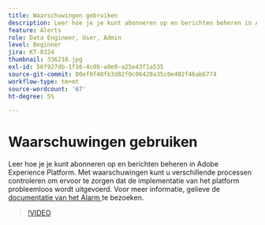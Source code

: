 ```yaml
---
title: Waarschuwingen gebruiken
description: Leer hoe je je kunt abonneren op en berichten beheren in Adobe Experience Platform. Met waarschuwingen kunt u verschillende processen controleren om ervoor te zorgen dat de implementatie van het platform probleemloos wordt uitgevoerd.
feature: Alerts
role: Data Engineer, User, Admin
level: Beginner
jira: KT-8324
thumbnail: 336218.jpg
exl-id: 56f927db-1f16-4c0b-a0e0-a25e43f1a535
source-git-commit: 00ef0f40fb3d82f0c06428a35c0e402f46ab6774
workflow-type: tm+mt
source-wordcount: '67'
ht-degree: 5%

---
```


# Waarschuwingen gebruiken

Leer hoe je je kunt abonneren op en berichten beheren in Adobe Experience Platform. Met waarschuwingen kunt u verschillende processen controleren om ervoor te zorgen dat de implementatie van het platform probleemloos wordt uitgevoerd. Voor meer informatie, gelieve de [ documentatie van het Alarm ](https://experienceleague.adobe.com/docs/experience-platform/observability/alerts/overview.html) te bezoeken.

>[!VIDEO](https://video.tv.adobe.com/v/336218?learn=on)
